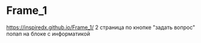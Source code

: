 # Frame_1
https://inspiredx.github.io/Frame_1/
2 страница по кнопке "задать вопрос"
попап на блоке с информатикой
